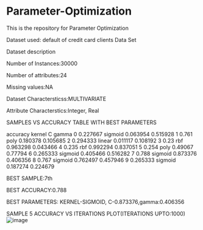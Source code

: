 # Parameter-Optimization

This is the repository for Parameter Optimization

Dataset used:
default of credit card clients Data Set

Dataset description

Number of Instances:30000

Number of attributes:24

Missing values:NA

Dataset Charactersticss:MULTIVARIATE

Attribute Characterstics:Integer, Real


SAMPLES VS ACCURACY TABLE WITH BEST PARAMETERS

accuracy	kernel	C	gamma
0	0.227667	sigmoid	0.063954	0.515928
1	0.761	poly	0.180378	0.105685
2	0.294333	linear	0.011117	0.108192
3	0.23	rbf	0.963298	0.043466
4	0.235	rbf	0.992294	0.837051
5	0.254	poly	0.49067	0.77794
6	0.265333	sigmoid	0.405466	0.516282
7	0.788	sigmoid	0.873376	0.406356
8	0.767	sigmoid	0.762497	0.457946
9	0.265333	sigmoid	0.187274	0.224679

BEST SAMPLE:7th

BEST ACCURACY:0.788

BEST PARAMETERS: KERNEL-SIGMOID, C-0.873376,gamma:0.406356


SAMPLE 5 ACCURACY VS ITERATIONS PLOT(ITERATIONS UPTO:1000)
![image](https://user-images.githubusercontent.com/112539712/233225461-6ce9f4a1-699d-48af-9de3-94eda4ee8400.png)
